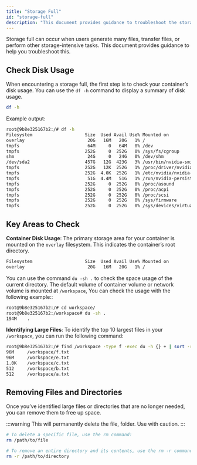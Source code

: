```yaml
---
title: "Storage Full"
id: "storage-full"
description: "This document provides guidance to troubleshoot the storage full, which may occur when users generate many files, transfer files, or perform other storage-intensive tasks."
---
```


Storage full can occur when users generate many files, transfer files, or perform other storage-intensive tasks. This document provides guidance to help you troubleshoot this.

## Check Disk Usage

When encountering a storage full, the first step is to check your container’s disk usage. You can use the `df -h` command to display a summary of disk usage.

```bash
df -h
```

Example output:

```bash
root@9b8e325167b2:/# df -h
Filesystem                    Size  Used Avail Use% Mounted on
overlay                        20G   16M   20G   1% /
tmpfs                          64M     0   64M   0% /dev
tmpfs                         252G     0  252G   0% /sys/fs/cgroup
shm                            24G     0   24G   0% /dev/shm
/dev/sda2                     457G   12G  423G   3% /usr/bin/nvidia-smi
tmpfs                         252G   12K  252G   1% /proc/driver/nvidia
tmpfs                         252G  4.0K  252G   1% /etc/nvidia/nvidia-application-profiles-rc.d
tmpfs                          51G  4.4M   51G   1% /run/nvidia-persistenced/socket
tmpfs                         252G     0  252G   0% /proc/asound
tmpfs                         252G     0  252G   0% /proc/acpi
tmpfs                         252G     0  252G   0% /proc/scsi
tmpfs                         252G     0  252G   0% /sys/firmware
tmpfs                         252G     0  252G   0% /sys/devices/virtual/powercap
```

## Key Areas to Check

**Container Disk Usage**: The primary storage area for your container is mounted on the `overlay` filesystem. This indicates the container’s root directory.

```bash
Filesystem                    Size  Used Avail Use% Mounted on
overlay                        20G   16M   20G   1% /
```

You can use the command `du -sh .` to check the space usage of the current directory. The default volume of container volume or network volume is mounted at `/workspace`, You can check the usage with the following example::

```bash
root@9b8e325167b2:/# cd workspace/
root@9b8e325167b2:/workspace# du -sh .
194M    .
```

**Identifying Large Files**: To identify the top 10 largest files in your `/workspace`, you can run the following command:

```bash
root@9b8e325167b2:/# find /workspace -type f -exec du -h {} + | sort -rh | head -n 10
96M     /workspace/f.txt
96M     /workspace/e.txt
1.0K    /workspace/c.txt
512     /workspace/b.txt
512     /workspace/a.txt
```

## Removing Files and Directories

Once you’ve identified large files or directories that are no longer needed, you can remove them to free up space.

:::warning
This will permanently delete the file, folder. Use with caution.
:::

```bash
# To delete a specific file, use the rm command:
rm /path/to/file

# To remove an entire directory and its contents, use the rm -r command:
rm -r /path/to/directory
```
